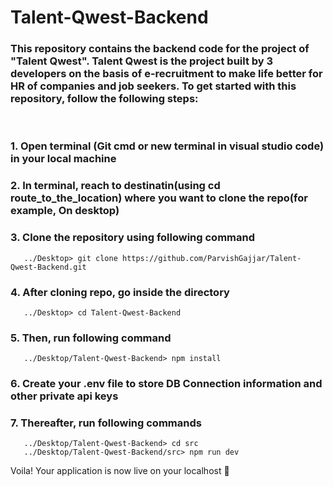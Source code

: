# Talent-Qwest-Backend

### This repository contains the backend code for the project of "Talent Qwest". Talent Qwest is the project built by 3 developers on the basis of e-recruitment to make life better for HR of companies and job seekers. To get started with this repository, follow the following steps:
<br>

### 1. Open terminal (Git cmd or new terminal in visual studio code) in your local machine
### 2. In terminal, reach to destinatin(using cd route_to_the_location) where you want to clone the repo(for example, On desktop)
### 3. Clone the repository using following command
       ../Desktop> git clone https://github.com/ParvishGajjar/Talent-Qwest-Backend.git
### 4. After cloning repo, go inside the directory
       ../Desktop> cd Talent-Qwest-Backend
### 5. Then, run following command
       ../Desktop/Talent-Qwest-Backend> npm install
### 6. Create your .env file to store DB Connection information and other private api keys
### 7. Thereafter, run following commands
       ../Desktop/Talent-Qwest-Backend> cd src
       ../Desktop/Talent-Qwest-Backend/src> npm run dev
       
Voila! Your application is now live on your localhost :tada:

